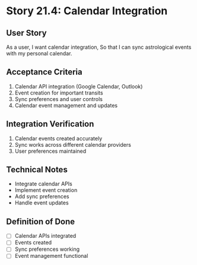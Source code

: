 # Story 21.4: Calendar Integration

## User Story

As a user,
I want calendar integration,
So that I can sync astrological events with my personal calendar.

## Acceptance Criteria

1. Calendar API integration (Google Calendar, Outlook)
2. Event creation for important transits
3. Sync preferences and user controls
4. Calendar event management and updates

## Integration Verification

1. Calendar events created accurately
2. Sync works across different calendar providers
3. User preferences maintained

## Technical Notes

- Integrate calendar APIs
- Implement event creation
- Add sync preferences
- Handle event updates

## Definition of Done

- [ ] Calendar APIs integrated
- [ ] Events created
- [ ] Sync preferences working
- [ ] Event management functional
